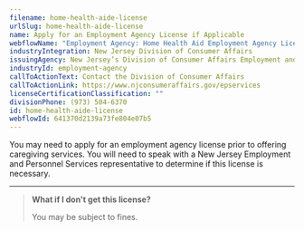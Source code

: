 ```yaml
---
filename: home-health-aide-license
urlSlug: home-health-aide-license
name: Apply for an Employment Agency License if Applicable
webflowName: "Employment Agency: Home Health Aid Employment Agency License"
industryIntegration: New Jersey Division of Consumer Affairs
issuingAgency: New Jersey’s Division of Consumer Affairs Employment and Personnel Services
industryId: employment-agency
callToActionText: Contact the Division of Consumer Affairs
callToActionLink: https://www.njconsumeraffairs.gov/epservices
licenseCertificationClassification: ""
divisionPhone: (973) 504-6370
id: home-health-aide-license
webflowId: 641370d2139a73fe804e07b5
---
```

You may need to apply for an employment agency license prior to offering caregiving services. You will need to speak with a New Jersey Employment and Personnel Services representative to determine if this license is necessary.

- - -

> **What if I don't get this license?**
>
> You may be subject to fines.